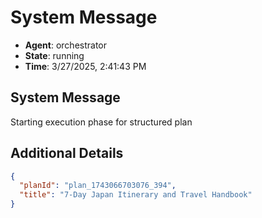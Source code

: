 # System Message

- **Agent**: orchestrator
- **State**: running
- **Time**: 3/27/2025, 2:41:43 PM

## System Message

Starting execution phase for structured plan

## Additional Details

```json
{
  "planId": "plan_1743066703076_394",
  "title": "7-Day Japan Itinerary and Travel Handbook"
}
```

